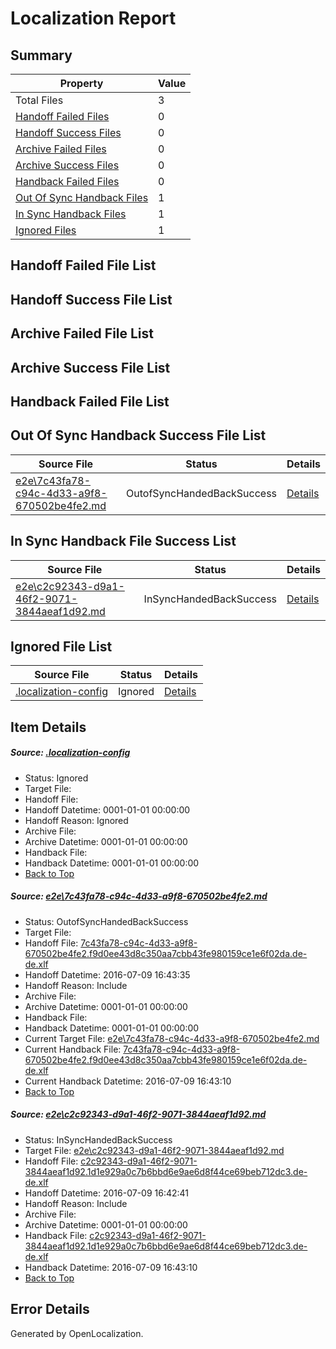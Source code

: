 # <a name='report-top'></a> Localization Report

## Summary
 Property | Value 
 -------- | ----- 
 Total Files | 3
[ Handoff Failed Files ](#handoff-failed-list)| 0
[ Handoff Success Files ](#handoff-success-list)| 0
[ Archive Failed Files ](#archive-failed-list)| 0
[ Archive Success Files ](#archive-success-list)| 0
[ Handback Failed Files ](#handback-failed-list)| 0
[ Out Of Sync Handback Files ](#outofsync-handback-success-list)| 1
[ In Sync Handback Files ](#insync-handback-success-list)| 1
[ Ignored Files ](#ignored-list)| 1

## <a name='handoff-failed-list'></a> Handoff Failed File List

## <a name='handoff-success-list'></a> Handoff Success File List

## <a name='archive-failed-list'></a> Archive Failed File List

## <a name='archive-success-list'></a> Archive Success File List

## <a name='handback-failed-list'></a> Handback Failed File List

## <a name='outofsync-handback-success-list'></a> Out Of Sync Handback Success File List
 Source File | Status | Details 
 ----------- | ------ | ------- 
 [e2e\7c43fa78-c94c-4d33-a9f8-670502be4fe2.md](https://github.com/OpenLocalizationTestOrg/oltest/blob/5652bdeabc02957508aecba781c4c15502f301ae/e2e/7c43fa78-c94c-4d33-a9f8-670502be4fe2.md) | OutofSyncHandedBackSuccess | [Details](#5fd96b8ed0f99043d1c189ab205e392b16db94391)

## <a name='insync-handback-success-list'></a> In Sync Handback File Success List
 Source File | Status | Details 
 ----------- | ------ | ------- 
 [e2e\c2c92343-d9a1-46f2-9071-3844aeaf1d92.md](https://github.com/OpenLocalizationTestOrg/oltest/blob/01d1aecea41716403bb56d2bce560767ae141dcb/e2e/c2c92343-d9a1-46f2-9071-3844aeaf1d92.md) | InSyncHandedBackSuccess | [Details](#c312f7f43f37891008a6c630517841b4b55a034c2)

## <a name='ignored-list'></a> Ignored File List
 Source File | Status | Details 
 ----------- | ------ | ------- 
 [.localization-config](https://github.com/OpenLocalizationTestOrg/oltest/blob/5652bdeabc02957508aecba781c4c15502f301ae/.localization-config) | Ignored | [Details](#3d4f252ac210baf56311d7e97dcc2db10974dbd20)

## Item Details
##### <a name='3d4f252ac210baf56311d7e97dcc2db10974dbd20'></a> Source: [.localization-config](https://github.com/OpenLocalizationTestOrg/oltest/blob/5652bdeabc02957508aecba781c4c15502f301ae/.localization-config)
* Status: Ignored
* Target File: 
* Handoff File: 
* Handoff Datetime: 0001-01-01 00:00:00
* Handoff Reason: Ignored
* Archive File: 
* Archive Datetime: 0001-01-01 00:00:00
* Handback File: 
* Handback Datetime: 0001-01-01 00:00:00
* [Back to Top](#report-top)

##### <a name='5fd96b8ed0f99043d1c189ab205e392b16db94391'></a> Source: [e2e\7c43fa78-c94c-4d33-a9f8-670502be4fe2.md](https://github.com/OpenLocalizationTestOrg/oltest/blob/5652bdeabc02957508aecba781c4c15502f301ae/e2e/7c43fa78-c94c-4d33-a9f8-670502be4fe2.md)
* Status: OutofSyncHandedBackSuccess
* Target File: 
* Handoff File: [7c43fa78-c94c-4d33-a9f8-670502be4fe2.f9d0ee43d8c350aa7cbb43fe980159ce1e6f02da.de-de.xlf](https://github.com/OpenLocalizationTestOrg/olhandoff-e2e/blob/5dcf07c055af06f161d34e530dee7b6bfa7c743d/ol-handoff/OpenLocalizationTestOrg/oltest-dede-fly/ci/ht/7c43fa78-c94c-4d33-a9f8-670502be4fe2.f9d0ee43d8c350aa7cbb43fe980159ce1e6f02da.de-de.xlf)
* Handoff Datetime: 2016-07-09 16:43:35
* Handoff Reason: Include
* Archive File: 
* Archive Datetime: 0001-01-01 00:00:00
* Handback File: 
* Handback Datetime: 0001-01-01 00:00:00
* Current Target File: [e2e\7c43fa78-c94c-4d33-a9f8-670502be4fe2.md](https://github.com/OpenLocalizationTestOrg/oltest-dede-fly/blob/6e2cba35ebe8ca5706dfdd200ef8aab1167684eb/e2e/7c43fa78-c94c-4d33-a9f8-670502be4fe2.md)
* Current Handback File: [7c43fa78-c94c-4d33-a9f8-670502be4fe2.f9d0ee43d8c350aa7cbb43fe980159ce1e6f02da.de-de.xlf](https://github.com/OpenLocalizationTestOrg/olhandback-e2e/blob/68a358038f4982444fbdcebbe550fd6c891f60c7/ol-handback/OpenLocalizationTestOrg/oltest-dede-fly/ci/ht/7c43fa78-c94c-4d33-a9f8-670502be4fe2.f9d0ee43d8c350aa7cbb43fe980159ce1e6f02da.de-de.xlf)
* Current Handback Datetime: 2016-07-09 16:43:10
* [Back to Top](#report-top)

##### <a name='c312f7f43f37891008a6c630517841b4b55a034c2'></a> Source: [e2e\c2c92343-d9a1-46f2-9071-3844aeaf1d92.md](https://github.com/OpenLocalizationTestOrg/oltest/blob/01d1aecea41716403bb56d2bce560767ae141dcb/e2e/c2c92343-d9a1-46f2-9071-3844aeaf1d92.md)
* Status: InSyncHandedBackSuccess
* Target File: [e2e\c2c92343-d9a1-46f2-9071-3844aeaf1d92.md](https://github.com/OpenLocalizationTestOrg/oltest-dede-fly/blob/6e2cba35ebe8ca5706dfdd200ef8aab1167684eb/e2e/c2c92343-d9a1-46f2-9071-3844aeaf1d92.md)
* Handoff File: [c2c92343-d9a1-46f2-9071-3844aeaf1d92.1d1e929a0c7b6bbd6e9ae6d8f44ce69beb712dc3.de-de.xlf](https://github.com/OpenLocalizationTestOrg/olhandoff-e2e/blob/babd3bd8fb7d5199a1400d8f9c132cb24fddfbdd/ol-handoff/OpenLocalizationTestOrg/oltest-dede-fly/ci/ht/c2c92343-d9a1-46f2-9071-3844aeaf1d92.1d1e929a0c7b6bbd6e9ae6d8f44ce69beb712dc3.de-de.xlf)
* Handoff Datetime: 2016-07-09 16:42:41
* Handoff Reason: Include
* Archive File: 
* Archive Datetime: 0001-01-01 00:00:00
* Handback File: [c2c92343-d9a1-46f2-9071-3844aeaf1d92.1d1e929a0c7b6bbd6e9ae6d8f44ce69beb712dc3.de-de.xlf](https://github.com/OpenLocalizationTestOrg/olhandback-e2e/blob/68a358038f4982444fbdcebbe550fd6c891f60c7/ol-handback/OpenLocalizationTestOrg/oltest-dede-fly/ci/ht/c2c92343-d9a1-46f2-9071-3844aeaf1d92.1d1e929a0c7b6bbd6e9ae6d8f44ce69beb712dc3.de-de.xlf)
* Handback Datetime: 2016-07-09 16:43:10
* [Back to Top](#report-top)


## Error Details

Generated by OpenLocalization.
